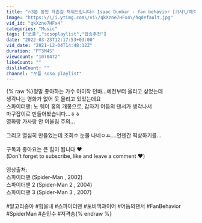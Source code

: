 ```yaml
---
title: "🔥3분 동안 자존감 채워드립니다🔥 Isaac Dunbar - fan behavior [가사\/해석\/번역\/lyrics]"
image: "https:\/\/i.ytimg.com\/vi\/qkXzne7HFx4\/hqdefault.jpg"
vid_id: "qkXzne7HFx4"
categories: "Music"
tags: ["쏘플","sosoplaylist","팝송추천"]
date: "2022-03-23T12:17:53+03:00"
vid_date: "2021-12-04T14:48:12Z"
duration: "PT3M4S"
viewcount: "1070472"
likeCount: ""
dislikeCount: ""
channel: "쏘플 soso playlist"
---
```

{% raw %}정말 좋아하는 가수 아이작 던바...예전부터 올리고 싶었는데<br />생각나는 영화가 없어 못 올리고 있었는데요<br />스파이더맨: 노 웨이 홈의 개봉으로, 갑자기 어둠의 댄서가 생각나서 <br />마구잡이로 만들어봤습니다...ㅎㅎ<br />영화랑 가사랑 안 어울림 주의...<br /><br />그리고 열심히 만들었는데 조회수 눈물 나네ㅇㅛ….언젠간 떡상하기를…<br /><br />구독과 좋아요는 큰 힘이 됩니다 ❤️<br />(Don't forget to subscribe, like and leave a comment ❤️)<br /><br />영상출처: <br />스파이더맨 (Spider-Man , 2002)<br />스파이더맨 2 (Spider-Man 2 , 2004)<br />스파이더맨 3 (Spider-Man 3 , 2007)<br /><br />#알고리즘아 #힘을내 #스파이더맨 #토비맥과이어 #어둠의댄서 #FanBehavior #SpiderMan #손민수 #저격송{% endraw %}
